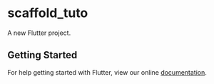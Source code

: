 # scaffold_tuto

A new Flutter project.

## Getting Started

For help getting started with Flutter, view our online
[documentation](https://flutter.io/).
